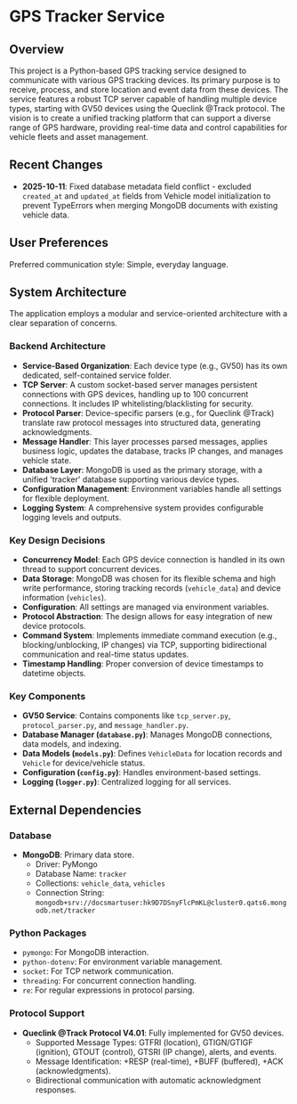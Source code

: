 # GPS Tracker Service

## Overview
This project is a Python-based GPS tracking service designed to communicate with various GPS tracking devices. Its primary purpose is to receive, process, and store location and event data from these devices. The service features a robust TCP server capable of handling multiple device types, starting with GV50 devices using the Queclink @Track protocol. The vision is to create a unified tracking platform that can support a diverse range of GPS hardware, providing real-time data and control capabilities for vehicle fleets and asset management.

## Recent Changes
- **2025-10-11**: Fixed database metadata field conflict - excluded `created_at` and `updated_at` fields from Vehicle model initialization to prevent TypeErrors when merging MongoDB documents with existing vehicle data.

## User Preferences
Preferred communication style: Simple, everyday language.

## System Architecture
The application employs a modular and service-oriented architecture with a clear separation of concerns.

### Backend Architecture
- **Service-Based Organization**: Each device type (e.g., GV50) has its own dedicated, self-contained service folder.
- **TCP Server**: A custom socket-based server manages persistent connections with GPS devices, handling up to 100 concurrent connections. It includes IP whitelisting/blacklisting for security.
- **Protocol Parser**: Device-specific parsers (e.g., for Queclink @Track) translate raw protocol messages into structured data, generating acknowledgments.
- **Message Handler**: This layer processes parsed messages, applies business logic, updates the database, tracks IP changes, and manages vehicle state.
- **Database Layer**: MongoDB is used as the primary storage, with a unified 'tracker' database supporting various device types.
- **Configuration Management**: Environment variables handle all settings for flexible deployment.
- **Logging System**: A comprehensive system provides configurable logging levels and outputs.

### Key Design Decisions
- **Concurrency Model**: Each GPS device connection is handled in its own thread to support concurrent devices.
- **Data Storage**: MongoDB was chosen for its flexible schema and high write performance, storing tracking records (`vehicle_data`) and device information (`vehicles`).
- **Configuration**: All settings are managed via environment variables.
- **Protocol Abstraction**: The design allows for easy integration of new device protocols.
- **Command System**: Implements immediate command execution (e.g., blocking/unblocking, IP changes) via TCP, supporting bidirectional communication and real-time status updates.
- **Timestamp Handling**: Proper conversion of device timestamps to datetime objects.

### Key Components
- **GV50 Service**: Contains components like `tcp_server.py`, `protocol_parser.py`, and `message_handler.py`.
- **Database Manager (`database.py`)**: Manages MongoDB connections, data models, and indexing.
- **Data Models (`models.py`)**: Defines `VehicleData` for location records and `Vehicle` for device/vehicle status.
- **Configuration (`config.py`)**: Handles environment-based settings.
- **Logging (`logger.py`)**: Centralized logging for all services.

## External Dependencies

### Database
- **MongoDB**: Primary data store.
  - Driver: PyMongo
  - Database Name: `tracker`
  - Collections: `vehicle_data`, `vehicles`
  - Connection String: `mongodb+srv://docsmartuser:hk9D7DSnyFlcPmKL@cluster0.qats6.mongodb.net/tracker`

### Python Packages
- `pymongo`: For MongoDB interaction.
- `python-dotenv`: For environment variable management.
- `socket`: For TCP network communication.
- `threading`: For concurrent connection handling.
- `re`: For regular expressions in protocol parsing.

### Protocol Support
- **Queclink @Track Protocol V4.01**: Fully implemented for GV50 devices.
  - Supported Message Types: GTFRI (location), GTIGN/GTIGF (ignition), GTOUT (control), GTSRI (IP change), alerts, and events.
  - Message Identification: +RESP (real-time), +BUFF (buffered), +ACK (acknowledgments).
  - Bidirectional communication with automatic acknowledgment responses.